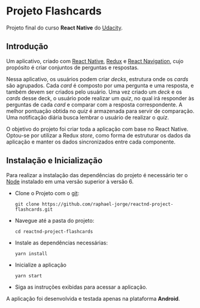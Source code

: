 # Projeto Flashcards

Projeto final do curso **React Native** do [Udacity](https://br.udacity.com/).

## Introdução

Um aplicativo, criado com [React Native](https://facebook.github.io/react-native/), [Redux](https://redux.js.org/) e [React Navigation](https://reactnavigation.org/), cujo propósito é criar conjuntos de perguntas e respostas.

Nessa aplicativo, os usuários podem criar _decks_, estrutura onde os _cards_ são agrupados. Cada _card_ é composto por uma pergunta e uma resposta, e também devem ser criados pelo usuário. Uma vez criado um _deck_ e os _cards_ desse deck, o usuário pode realizar um _quiz_, no qual irá responder às perguntas de cada _card_ e comparar com a resposta correspondente. A melhor pontuação obtida no _quiz_ é armazenada para servir de comparação. Uma notificação diária busca lembrar o usuário de realizar o _quiz_.

O objetivo do projeto foi criar toda a aplicação com base no React Native. Optou-se por utilizar a Redux _store_, como forma de estruturar os dados da aplicação e manter os dados sincronizados entre cada componente.

## Instalação e Inicialização

Para realizar a instalação das dependências do projeto é necessário ter o [Node](https://nodejs.org/en/) instalado em uma versão superior à versão 6.

  * Clone o Projeto com o [git](https://git-scm.com/):

    `git clone https://github.com/raphael-jorge/reactnd-project-flashcards.git`

  * Navegue até a pasta do projeto:

    `cd reactnd-project-flashcards`

  * Instale as dependências necessárias:

    `yarn install`

  * Inicialize a aplicação

    `yarn start`

  * Siga as instruções exibidas para acessar a aplicação.

A aplicação foi desenvolvida e testada apenas na plataforma **Android**.
